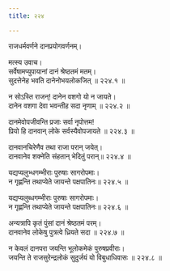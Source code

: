 ```yaml
---
title: २२४

---
```

राजधर्मवर्णने दानप्रयोगवर्णनम्।  
  
मत्स्य उवाच।  
सर्वेषामप्युपायानां दानं श्रेष्ठतमं मतम्।  
सुदत्तेनेह भवति दानेनोभयलोकजित् ॥ २२४.१ ॥  
  
न सोऽस्ति राजन्! दानेन वशगो यो न जायते।  
दानेन वशगा देवा भवन्तीह सदा नृणाम् ॥ २२४.२ ॥  
  
दानमेवोपजीवन्ति प्रजाः सर्वा नृपोत्तम!  
प्रियो हि दानवान् लोके सर्वस्यैवोपजायते ॥ २२४.३ ॥  
  
दानवानचिरेणैव तथा राजा परान् जयेत्।  
दानवानेव शक्नेति संहतान् भेदितुं परान्॥ २२४.४ ॥  
  
यद्यप्यलुभ्धगम्भीराः पुरुषाः सागरोपमाः।  
न गृह्णन्ति तथाप्येते जायन्ते पक्षपातिनः॥ २२४.५ ॥  
  
यद्यप्यलुब्धगम्भीराः पुरुषाः सागरोपमाः।  
न गृह्णन्ति तथाप्येते जायन्ते पक्षपातिनः॥ २२४.६ ॥  
  
अन्यत्रापि कृतं पुंसां दानं श्रेष्ठतमं परम्।  
दानवानेव लोकेषु पुत्रत्वे ध्रियते सदा ॥ २२४.७ ॥  
  
न केवलं दानपरा जयन्ति भूलोकमेकं पुरुषप्रवीराः।  
जयन्ति ते राजसुरेन्द्रलोकं सुदुर्जयं यो विबुधाधिवासः ॥ २२४.८ ॥